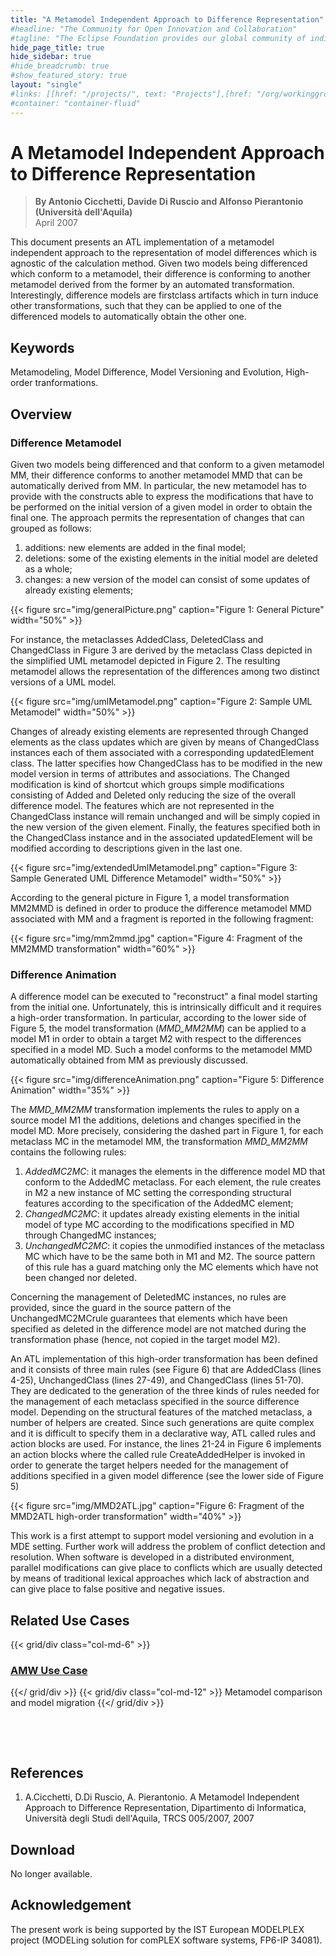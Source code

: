 ```yaml
---
title: "A Metamodel Independent Approach to Difference Representation"
#headline: "The Community for Open Innovation and Collaboration"
#tagline: "The Eclipse Foundation provides our global community of individuals and organizations with a mature, scalable, and business-friendly environment for open source software collaboration and innovation."
hide_page_title: true
hide_sidebar: true
#hide_breadcrumb: true
#show_featured_story: true
layout: "single"
#links: [[href: "/projects/", text: "Projects"],[href: "/org/workinggroups/", text: "Working Group"],[href: "/membership/", text: "Members"],[href: "/org/value", text: "Business Value"]]
#container: "container-fluid"
---
```


# A Metamodel Independent Approach to Difference Representation

> **By Antonio Cicchetti, Davide Di Ruscio and Alfonso Pierantonio (Università dell'Aquila)** \
> April 2007

This document presents an ATL implementation of a metamodel independent approach to the representation of model differences which is agnostic of the calculation method. Given two models being differenced which conform to a metamodel, their difference is conforming to another metamodel derived from the former by an automated transformation. Interestingly, difference models are firstclass artifacts which in turn induce other transformations, such that they can be applied to one of the differenced models to automatically obtain the other one.

## Keywords

Metamodeling, Model Difference, Model Versioning and Evolution, High-order tranformations.

## Overview

### Difference Metamodel


Given two models being differenced and that conform to a given metamodel MM, their difference conforms to another metamodel MMD that can be automatically derived from MM. In particular, the new metamodel has to provide with the constructs able to express the modifications that have to be performed on the initial version of a given model in order to obtain the final one. The approach permits the representation of changes that can grouped as follows:

  1. additions: new elements are added in the final model;
  2. deletions: some of the existing elements in the initial model are deleted as a whole;
  3. changes: a new version of the model can consist of some updates of already existing elements;

{{< figure src="img/generalPicture.png" caption="Figure 1: General Picture" width="50%" >}}

For instance, the metaclasses AddedClass, DeletedClass and ChangedClass in Figure 3 are derived by the metaclass Class depicted in the simplified UML metamodel depicted in Figure 2. The resulting metamodel allows the representation of the differences among two distinct versions of a UML model.

{{< figure src="img/umlMetamodel.png" caption="Figure 2: Sample UML Metamodel" width="50%" >}}

Changes of already existing elements are represented through Changed elements as the class updates which are given by means of ChangedClass instances each of them associated with a corresponding updatedElement class. The latter specifies how ChangedClass has to be modified in the new model version in terms of attributes and associations. The Changed modification is kind of shortcut which groups simple modifications consisting of Added and Deleted only reducing the size of the overall difference model. The features which are not represented in the ChangedClass instance will remain unchanged and will be simply copied in the new version of the given element. Finally, the features specified both in the ChangedClass instance and in the associated updatedElement will be modified according to descriptions given in the last one.

{{< figure src="img/extendedUmlMetamodel.png" caption="Figure 3: Sample Generated UML Difference Metamodel" width="50%" >}}

According to the general picture in Figure 1, a model transformation MM2MMD is defined in order to produce the difference metamodel MMD associated with MM and a fragment is reported in the following fragment:

{{< figure src="img/mm2mmd.jpg" caption="Figure 4: Fragment of the MM2MMD transformation" width="60%" >}}

### Difference Animation


A difference model can be executed to "reconstruct" a final model starting from the initial one. Unfortunately, this is intrinsically difficult and it requires a high-order transformation. In particular, according to the lower side of Figure 5, the model transformation (*MMD\_MM2MM*) can be applied to a model M1 in order to obtain a target M2 with respect to the differences specified in a model MD. Such a model conforms to the metamodel MMD automatically obtained from MM as previously discussed.

{{< figure src="img/differenceAnimation.png" caption="Figure 5: Difference Animation" width="35%" >}}

The *MMD\_MM2MM* transformation implements the rules to apply on a source model M1 the additions, deletions and changes specified in the model MD. More precisely, considering the dashed part in Figure 1, for each metaclass MC in the metamodel MM, the transformation *MMD\_MM2MM* contains the following rules:

  1. *AddedMC2MC*: it manages the elements in the difference model MD that conform to the AddedMC metaclass. For each element, the rule creates in M2 a new instance of MC setting the corresponding structural features according to the specification of the AddedMC element;
  2. *ChangedMC2MC*: it updates already existing elements in the initial model of type MC according to the modifications specified in MD through ChangedMC instances;
  3. *UnchangedMC2MC*: it copies the unmodified instances of the metaclass MC which have to be the same both in M1 and M2. The source pattern of this rule has a guard matching only the MC elements which have not been changed nor deleted.

Concerning the management of DeletedMC instances, no rules are provided, since the guard in the source pattern of the UnchangedMC2MCrule guarantees that elements which have been specified as deleted in the difference model are not matched during the transformation phase (hence, not copied in the target model M2).

An ATL implementation of this high-order transformation has been defined and it consists of three main rules (see Figure 6) that are AddedClass (lines 4-25), UnchangedClass (lines 27-49), and ChangedClass (lines 51-70). They are dedicated to the generation of the three kinds of rules needed for the management of each metaclass specified in the source difference model. Depending on the structural features of the matched metaclass, a number of helpers are created. Since such generations are quite complex and it is difficult to specify them in a declarative way, ATL called rules and action blocks are used. For instance, the lines 21-24 in Figure 6 implements an action blocks where the called rule CreateAddedHelper is invoked in order to generate the target helpers needed for the management of additions specified in a given model difference (see the lower side of Figure 5)

{{< figure src="img/MMD2ATL.jpg" caption="Figure 6: Fragment of the MMD2ATL high-order transformation" width="40%" >}}

This work is a first attempt to support model versioning and evolution in a MDE setting. Further work will address the problem of conflict detection and resolution. When software is developed in a distributed environment, parallel modifications can give place to conflicts which are usually detected by means of traditional lexical approaches which lack of abstraction and can give place to false positive and negative issues.

## Related Use Cases

{{< grid/div class="col-md-6" >}}
### [AMW Use Case](https://www.eclipse.org/gmt/amw/usecases/compare/)
{{</ grid/div >}}
{{< grid/div class="col-md-12" >}}
Metamodel comparison and model migration
{{</ grid/div >}}

&nbsp;

&nbsp;

## References

  1. A.Cicchetti, D.Di Ruscio, A. Pierantonio. A Metamodel Independent Approach to Difference Representation, Dipartimento di Informatica, Università degli Studi dell'Aquila, TRCS 005/2007, 2007

## Download

No longer available.

## Acknowledgement

The present work is being supported by the IST European MODELPLEX project (MODELing solution for comPLEX software systems, FP6-IP 34081).

